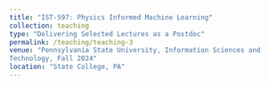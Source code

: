 ```yaml
---
title: "IST-597: Physics Informed Machine Learning"
collection: teaching
type: "Delivering Selected Lectures as a Postdoc"
permalink: /teaching/teaching-3
venue: "Pennsylvania State University, Information Sciences and
Technology, Fall 2024"
location: "State College, PA"
---
```

